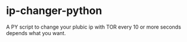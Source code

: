 # ip-changer-python
A PY script to change your plubic ip with TOR every 10 or more seconds depends what you want. 
